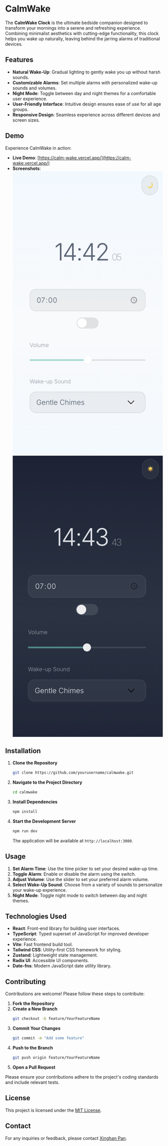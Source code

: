 # CalmWake

The **CalmWake Clock** is the ultimate bedside companion designed to transform your mornings into a serene and refreshing experience. Combining minimalist aesthetics with cutting-edge functionality, this clock helps you wake up naturally, leaving behind the jarring alarms of traditional devices.

## Features

- **Natural Wake-Up**: Gradual lighting to gently wake you up without harsh sounds.
- **Customizable Alarms**: Set multiple alarms with personalized wake-up sounds and volumes.
- **Night Mode**: Toggle between day and night themes for a comfortable user experience.
- **User-Friendly Interface**: Intuitive design ensures ease of use for all age groups.
- **Responsive Design**: Seamless experience across different devices and screen sizes.

## Demo

Experience CalmWake in action:

- **Live Demo**: [https://calm-wake.vercel.app/](https://calm-wake.vercel.app/)
- **Screenshots**:
    ![CalmWake Screenshot 1](./screenshot.png)
    ![CalmWake Screenshot 2](./screenshot1.png)

## Installation

1. **Clone the Repository**
    ```bash
    git clone https://github.com/yourusername/calmwake.git
    ```
2. **Navigate to the Project Directory**
    ```bash
    cd calmwake
    ```
3. **Install Dependencies**
    ```bash
    npm install
    ```
4. **Start the Development Server**
    ```bash
    npm run dev
    ```
    The application will be available at `http://localhost:3000`.

## Usage

1. **Set Alarm Time**: Use the time picker to set your desired wake-up time.
2. **Toggle Alarm**: Enable or disable the alarm using the switch.
3. **Adjust Volume**: Use the slider to set your preferred alarm volume.
4. **Select Wake-Up Sound**: Choose from a variety of sounds to personalize your wake-up experience.
5. **Night Mode**: Toggle night mode to switch between day and night themes.

## Technologies Used

- **React**: Front-end library for building user interfaces.
- **TypeScript**: Typed superset of JavaScript for improved developer experience.
- **Vite**: Fast frontend build tool.
- **Tailwind CSS**: Utility-first CSS framework for styling.
- **Zustand**: Lightweight state management.
- **Radix UI**: Accessible UI components.
- **Date-fns**: Modern JavaScript date utility library.

## Contributing

Contributions are welcome! Please follow these steps to contribute:

1. **Fork the Repository**
2. **Create a New Branch**
    ```bash
    git checkout -b feature/YourFeatureName
    ```
3. **Commit Your Changes**
    ```bash
    git commit -m "Add some feature"
    ```
4. **Push to the Branch**
    ```bash
    git push origin feature/YourFeatureName
    ```
5. **Open a Pull Request**

Please ensure your contributions adhere to the project's coding standards and include relevant tests.

## License

This project is licensed under the [MIT License](./LICENSE).

## Contact

For any inquiries or feedback, please contact [Xinghan Pan](mailto:s22360.pan@stu.scie.com.cn).
